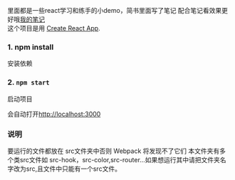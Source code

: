 里面都是一些react学习和练手的小demo，简书里面写了笔记
配合笔记看效果更好哦[我的笔记](https://www.jianshu.com/u/00a73273b522)
<br/>
这个项目是用 [Create React App](https://github.com/facebook/create-react-app).


### 1. npm install
安装依赖

### 2. `npm start`
启动项目

会自动打开[http://localhost:3000](http://localhost:3000) 

### 说明
要运行的文件都放在 src文件夹中否则 Webpack 将发现不了它们
本文件夹有多个类src文件如 src-hook，src-color,src-router...如果想运行其中请把文件夹名字改为src,且文件中只能有一个src文件。
